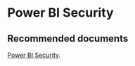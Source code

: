   <properties
	pageTitle="authentication"
	description="authentication"
	service="microsoft.PowerBIDedicated"
	resource="capacities"
	authors="pjfreitas"
	ms.author="pfreitas"	
	displayOrder="1210"
	selfHelpType="generic"
	supportTopicIds="32628067"
	productPesIds="16334"
	cloudEnvironments="public, MoonCake, fairfax" 
	articleId="4d60946d-5aa9-48bc-8db9-8bb8f57085c3"
/>

# Power BI Security

## **Recommended documents**

[Power BI Security](https://docs.microsoft.com/power-bi/service-admin-power-bi-security).<br>
